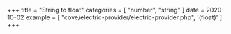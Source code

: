 +++
title = "String to float"
categories = [ "number", "string" ]
date = 2020-10-02
example = [
   "cove/electric-provider/electric-provider.php", '(float)'
]
+++
